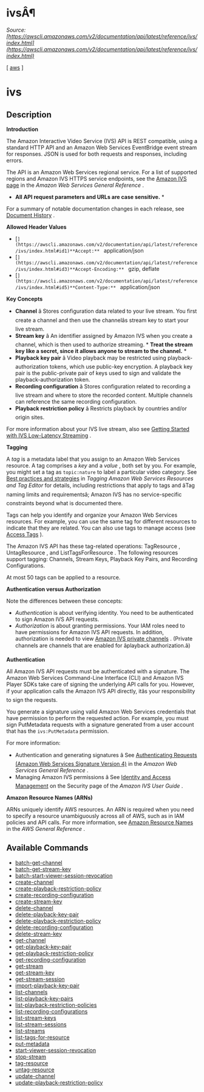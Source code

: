 # ivsÂ¶

*Source: [https://awscli.amazonaws.com/v2/documentation/api/latest/reference/ivs/index.html](https://awscli.amazonaws.com/v2/documentation/api/latest/reference/ivs/index.html)*

[ [aws](https://awscli.amazonaws.com/v2/documentation/api/latest/reference/index.html#cli-aws) ]

# ivs

## Description

**Introduction**

The Amazon Interactive Video Service (IVS) API is REST compatible, using a standard HTTP API and an Amazon Web Services EventBridge event stream for responses. JSON is used for both requests and responses, including errors.

The API is an Amazon Web Services regional service. For a list of supported regions and Amazon IVS HTTPS service endpoints, see the [Amazon IVS page](https://docs.aws.amazon.com/general/latest/gr/ivs.html) in the *Amazon Web Services General Reference* .

- **All API request parameters and URLs are case sensitive.** *

For a summary of notable documentation changes in each release, see [Document History](https://docs.aws.amazon.com/ivs/latest/userguide/doc-history.html) .

**Allowed Header Values**

- [``](https://awscli.amazonaws.com/v2/documentation/api/latest/reference/ivs/index.html#id1)**Accept:** `` application/json
- [``](https://awscli.amazonaws.com/v2/documentation/api/latest/reference/ivs/index.html#id3)**Accept-Encoding:** `` gzip, deflate
- [``](https://awscli.amazonaws.com/v2/documentation/api/latest/reference/ivs/index.html#id5)**Content-Type:** `` application/json

**Key Concepts**

- **Channel** â Stores configuration data related to your live stream. You first create a channel and then use the channelâs stream key to start your live stream.
- **Stream key** â An identifier assigned by Amazon IVS when you create a channel, which is then used to authorize streaming. * **Treat the stream key like a secret, since it allows anyone to stream to the channel.** *
- **Playback key pair** â Video playback may be restricted using playback-authorization tokens, which use public-key encryption. A playback key pair is the public-private pair of keys used to sign and validate the playback-authorization token.
- **Recording configuration** â Stores configuration related to recording a live stream and where to store the recorded content. Multiple channels can reference the same recording configuration.
- **Playback restriction policy** â Restricts playback by countries and/or origin sites.

For more information about your IVS live stream, also see [Getting Started with IVS Low-Latency Streaming](https://docs.aws.amazon.com/ivs/latest/LowLatencyUserGuide/getting-started.html) .

**Tagging**

A *tag* is a metadata label that you assign to an Amazon Web Services resource. A tag comprises a *key* and a *value* , both set by you. For example, you might set a tag as `topic:nature` to label a particular video category. See [Best practices and strategies](https://docs.aws.amazon.com/tag-editor/latest/userguide/best-practices-and-strats.html) in *Tagging Amazon Web Services Resources and Tag Editor* for details, including restrictions that apply to tags and âTag naming limits and requirementsâ; Amazon IVS has no service-specific constraints beyond what is documented there.

Tags can help you identify and organize your Amazon Web Services resources. For example, you can use the same tag for different resources to indicate that they are related. You can also use tags to manage access (see [Access Tags](https://docs.aws.amazon.com/IAM/latest/UserGuide/access_tags.html) ).

The Amazon IVS API has these tag-related operations:  TagResource ,  UntagResource , and  ListTagsForResource . The following resources support tagging: Channels, Stream Keys, Playback Key Pairs, and Recording Configurations.

At most 50 tags can be applied to a resource.

**Authentication versus Authorization**

Note the differences between these concepts:

- *Authentication* is about verifying identity. You need to be authenticated to sign Amazon IVS API requests.
- *Authorization* is about granting permissions. Your IAM roles need to have permissions for Amazon IVS API requests. In addition, authorization is needed to view [Amazon IVS private channels](https://docs.aws.amazon.com/ivs/latest/userguide/private-channels.html) . (Private channels are channels that are enabled for âplayback authorization.â)

**Authentication**

All Amazon IVS API requests must be authenticated with a signature. The Amazon Web Services Command-Line Interface (CLI) and Amazon IVS Player SDKs take care of signing the underlying API calls for you. However, if your application calls the Amazon IVS API directly, itâs your responsibility to sign the requests.

You generate a signature using valid Amazon Web Services credentials that have permission to perform the requested action. For example, you must sign PutMetadata requests with a signature generated from a user account that has the `ivs:PutMetadata` permission.

For more information:

- Authentication and generating signatures â See [Authenticating Requests (Amazon Web Services Signature Version 4)](https://docs.aws.amazon.com/AmazonS3/latest/API/sig-v4-authenticating-requests.html) in the *Amazon Web Services General Reference* .
- Managing Amazon IVS permissions â See [Identity and Access Management](https://docs.aws.amazon.com/ivs/latest/userguide/security-iam.html) on the Security page of the *Amazon IVS User Guide* .

**Amazon Resource Names (ARNs)**

ARNs uniquely identify AWS resources. An ARN is required when you need to specify a resource unambiguously across all of AWS, such as in IAM policies and API calls. For more information, see [Amazon Resource Names](https://docs.aws.amazon.com/general/latest/gr/aws-arns-and-namespaces.html) in the *AWS General Reference* .

## Available Commands

- [batch-get-channel](https://awscli.amazonaws.com/v2/documentation/api/latest/reference/ivs/batch-get-channel.html)
- [batch-get-stream-key](https://awscli.amazonaws.com/v2/documentation/api/latest/reference/ivs/batch-get-stream-key.html)
- [batch-start-viewer-session-revocation](https://awscli.amazonaws.com/v2/documentation/api/latest/reference/ivs/batch-start-viewer-session-revocation.html)
- [create-channel](https://awscli.amazonaws.com/v2/documentation/api/latest/reference/ivs/create-channel.html)
- [create-playback-restriction-policy](https://awscli.amazonaws.com/v2/documentation/api/latest/reference/ivs/create-playback-restriction-policy.html)
- [create-recording-configuration](https://awscli.amazonaws.com/v2/documentation/api/latest/reference/ivs/create-recording-configuration.html)
- [create-stream-key](https://awscli.amazonaws.com/v2/documentation/api/latest/reference/ivs/create-stream-key.html)
- [delete-channel](https://awscli.amazonaws.com/v2/documentation/api/latest/reference/ivs/delete-channel.html)
- [delete-playback-key-pair](https://awscli.amazonaws.com/v2/documentation/api/latest/reference/ivs/delete-playback-key-pair.html)
- [delete-playback-restriction-policy](https://awscli.amazonaws.com/v2/documentation/api/latest/reference/ivs/delete-playback-restriction-policy.html)
- [delete-recording-configuration](https://awscli.amazonaws.com/v2/documentation/api/latest/reference/ivs/delete-recording-configuration.html)
- [delete-stream-key](https://awscli.amazonaws.com/v2/documentation/api/latest/reference/ivs/delete-stream-key.html)
- [get-channel](https://awscli.amazonaws.com/v2/documentation/api/latest/reference/ivs/get-channel.html)
- [get-playback-key-pair](https://awscli.amazonaws.com/v2/documentation/api/latest/reference/ivs/get-playback-key-pair.html)
- [get-playback-restriction-policy](https://awscli.amazonaws.com/v2/documentation/api/latest/reference/ivs/get-playback-restriction-policy.html)
- [get-recording-configuration](https://awscli.amazonaws.com/v2/documentation/api/latest/reference/ivs/get-recording-configuration.html)
- [get-stream](https://awscli.amazonaws.com/v2/documentation/api/latest/reference/ivs/get-stream.html)
- [get-stream-key](https://awscli.amazonaws.com/v2/documentation/api/latest/reference/ivs/get-stream-key.html)
- [get-stream-session](https://awscli.amazonaws.com/v2/documentation/api/latest/reference/ivs/get-stream-session.html)
- [import-playback-key-pair](https://awscli.amazonaws.com/v2/documentation/api/latest/reference/ivs/import-playback-key-pair.html)
- [list-channels](https://awscli.amazonaws.com/v2/documentation/api/latest/reference/ivs/list-channels.html)
- [list-playback-key-pairs](https://awscli.amazonaws.com/v2/documentation/api/latest/reference/ivs/list-playback-key-pairs.html)
- [list-playback-restriction-policies](https://awscli.amazonaws.com/v2/documentation/api/latest/reference/ivs/list-playback-restriction-policies.html)
- [list-recording-configurations](https://awscli.amazonaws.com/v2/documentation/api/latest/reference/ivs/list-recording-configurations.html)
- [list-stream-keys](https://awscli.amazonaws.com/v2/documentation/api/latest/reference/ivs/list-stream-keys.html)
- [list-stream-sessions](https://awscli.amazonaws.com/v2/documentation/api/latest/reference/ivs/list-stream-sessions.html)
- [list-streams](https://awscli.amazonaws.com/v2/documentation/api/latest/reference/ivs/list-streams.html)
- [list-tags-for-resource](https://awscli.amazonaws.com/v2/documentation/api/latest/reference/ivs/list-tags-for-resource.html)
- [put-metadata](https://awscli.amazonaws.com/v2/documentation/api/latest/reference/ivs/put-metadata.html)
- [start-viewer-session-revocation](https://awscli.amazonaws.com/v2/documentation/api/latest/reference/ivs/start-viewer-session-revocation.html)
- [stop-stream](https://awscli.amazonaws.com/v2/documentation/api/latest/reference/ivs/stop-stream.html)
- [tag-resource](https://awscli.amazonaws.com/v2/documentation/api/latest/reference/ivs/tag-resource.html)
- [untag-resource](https://awscli.amazonaws.com/v2/documentation/api/latest/reference/ivs/untag-resource.html)
- [update-channel](https://awscli.amazonaws.com/v2/documentation/api/latest/reference/ivs/update-channel.html)
- [update-playback-restriction-policy](https://awscli.amazonaws.com/v2/documentation/api/latest/reference/ivs/update-playback-restriction-policy.html)